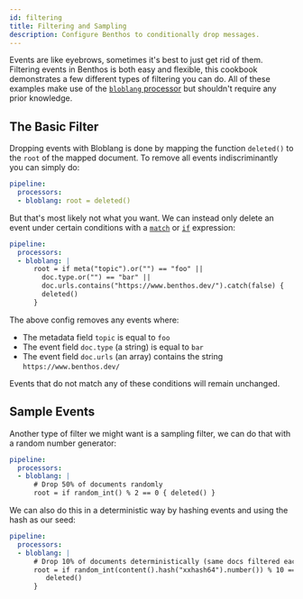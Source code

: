 ```yaml
---
id: filtering
title: Filtering and Sampling
description: Configure Benthos to conditionally drop messages.
---
```


Events are like eyebrows, sometimes it's best to just get rid of them. Filtering events in Benthos is both easy and flexible, this cookbook demonstrates a few different types of filtering you can do. All of these examples make use of the [`bloblang` processor][processors.bloblang] but shouldn't require any prior knowledge.

## The Basic Filter

Dropping events with Bloblang is done by mapping the function `deleted()` to the `root` of the mapped document. To remove all events indiscriminantly you can simply do:

```yaml
pipeline:
  processors:
  - bloblang: root = deleted()
```

But that's most likely not what you want. We can instead only delete an event under certain conditions with a [`match`][bloblang.match] or [`if`][bloblang.if] expression:

```yaml
pipeline:
  processors:
  - bloblang: |
      root = if meta("topic").or("") == "foo" ||
        doc.type.or("") == "bar" ||
        doc.urls.contains("https://www.benthos.dev/").catch(false) {
        deleted()
      }
```

The above config removes any events where:

- The metadata field `topic` is equal to `foo`
- The event field `doc.type` (a string) is equal to `bar`
- The event field `doc.urls` (an array) contains the string `https://www.benthos.dev/`

Events that do not match any of these conditions will remain unchanged.

## Sample Events

Another type of filter we might want is a sampling filter, we can do that with a random number generator:

```yaml
pipeline:
  processors:
  - bloblang: |
      # Drop 50% of documents randomly
      root = if random_int() % 2 == 0 { deleted() }
```

We can also do this in a deterministic way by hashing events and using the hash as our seed:

```yaml
pipeline:
  processors:
  - bloblang: |
      # Drop 10% of documents deterministically (same docs filtered each run)
      root = if random_int(content().hash("xxhash64").number()) % 10 == 0 {
         deleted()
      }
```

[processors.bloblang]: /docs/components/processors/bloblang
[bloblang.match]: /docs/guides/bloblang/about#pattern-matching
[bloblang.if]: /docs/guides/bloblang/about#conditional-mapping